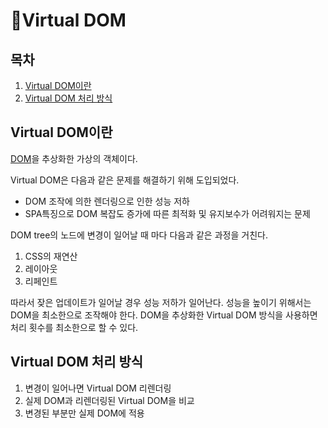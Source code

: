# 📑Virtual DOM
## 목차
  1. [Virtual DOM이란](#Virtual-DOM이란)
  2. [Virtual DOM 처리 방식](#Virtual-DOM-처리-방식)

## Virtual DOM이란
<a href="https://github.com/Hwanghyebin99/Tech-Interview/blob/master/Javascript/DOM%EA%B3%BC_BOM.md#DOM-(Document-Object-Model)">DOM</a>을 추상화한 가상의 객체이다.

Virtual DOM은 다음과 같은 문제를 해결하기 위해 도입되었다.
* DOM 조작에 의한 렌더링으로 인한 성능 저하
* SPA특징으로 DOM 복잡도 증가에 따른 최적화 및 유지보수가 어려워지는 문제

DOM tree의 노드에 변경이 일어날 때 마다 다음과 같은 과정을 거친다.
1. CSS의 재연산
2. 레이아웃
3. 리페인트

따라서 잦은 업데이트가 일어날 경우 성능 저하가 일어난다. 성능을 높이기 위해서는 DOM을 최소한으로 조작해야 한다.
DOM을 추상화한 Virtual DOM 방식을 사용하면 처리 횟수를 최소한으로 할 수 있다.  

## Virtual DOM 처리 방식
1. 변경이 일어나면 Virtual DOM 리렌더링
2. 실제 DOM과 리렌더링된 Virtual DOM을 비교
3. 변경된 부분만 실제 DOM에 적용
